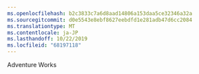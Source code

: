 ```yaml
---
ms.openlocfilehash: b2c3833c7a6d8aad14806a153daa5ce32346a32a
ms.sourcegitcommit: d0e5543e8ebf8627eebdfd1e281adb47d6cc2084
ms.translationtype: MT
ms.contentlocale: ja-JP
ms.lasthandoff: 10/22/2019
ms.locfileid: "68197118"
---
```

Adventure Works
